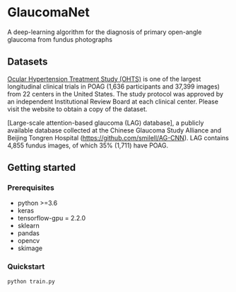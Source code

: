 # GlaucomaNet

A deep-learning algorithm for the diagnosis of primary open-angle glaucoma from fundus photographs
 

## Datasets

[Ocular Hypertension Treatment Study (OHTS)](https://ohts.wustl.edu/) is one of the largest longitudinal clinical trials in POAG (1,636 participants and 37,399 images) from 22 centers in the United States. The study protocol was approved by an independent Institutional Review Board at each clinical center. Please visit the website to obtain a copy of the dataset. 

[Large-scale attention-based glaucoma (LAG) database], a publicly available database collected at the Chinese Glaucoma Study Alliance and Beijing Tongren Hospital (https://github.com/smilell/AG-CNN). LAG contains 4,855 fundus images, of which 35% (1,711) have POAG.  

## Getting started

### Prerequisites

* python >=3.6
* keras
* tensorflow-gpu = 2.2.0
* sklearn
* pandas
* opencv
* skimage

### Quickstart

```sh
python train.py
```
